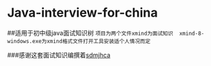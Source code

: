 # Java-interview-for-china

##适用于初中级java面试知识树
`项目为两个文件xmind为面试知识  xmind-8-windows.exe为xmind格式文件打开工具安装适个人情况而定`

###感谢这套面试知识编撰着[sdmjhca](https://github.com/sdmjhca)
